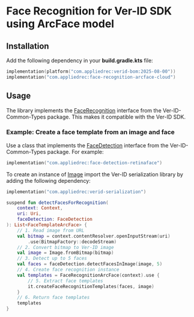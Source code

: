 # Face Recognition for Ver-ID SDK using ArcFace model

## Installation

Add the following dependency in your **build.gradle.kts** file:

```kotlin
implementation(platform("com.appliedrec:verid-bom:2025-08-00"))
implementation("com.appliedrec:face-recognition-arcface-cloud")
```

## Usage

The library implements the [FaceRecognition](https://github.com/AppliedRecognition/Ver-ID-Common-Types-Android/blob/main/lib/src/main/java/com/appliedrec/verid3/common/FaceRecognition.kt) interface from the Ver-ID-Common-Types package. This makes it compatible with the Ver-ID SDK.

### Example: Create a face template from an image and face

Use a class that implements the [FaceDetection](https://github.com/AppliedRecognition/Ver-ID-Common-Types-Android/blob/main/lib/src/main/java/com/appliedrec/verid3/common/FaceDetection.kt) interface from the Ver-ID-Common-Types package. For example:

```kotlin
implementation("com.appliedrec:face-detection-retinaface")
```

To create an instance of [Image](https://github.com/AppliedRecognition/Ver-ID-Common-Types-Android/blob/main/lib/src/main/java/com/appliedrec/verid3/common/Image.kt) import the Ver-ID serialization library by adding the following dependency:

```kotlin
implementation("com.appliedrec:verid-serialization")
```

```kotlin
suspend fun detectFacesForRecognition(
    context: Context, 
    uri: Uri, 
    faceDetection: FaceDetection
): List<FaceTemplateArcFace> {
    // 1. Read image from URL
    val bitmap = context.contentResolver.openInputStream(uri)
        .use(BitmapFactory::decodeStream)
    // 2. Convert bitmap to Ver-ID image
    val image = Image.fromBitmap(bitmap)
    // 3. Detect up to 5 faces
    val faces = faceDetection.detectFacesInImage(image, 5)
    // 4. Create face recognition instance
    val templates = FaceRecognitionArcFace(context).use {
        // 5. Extract face templates
        it.createFaceRecognitionTemplates(faces, image) 
    }
    // 6. Return face templates
    templates
}
```